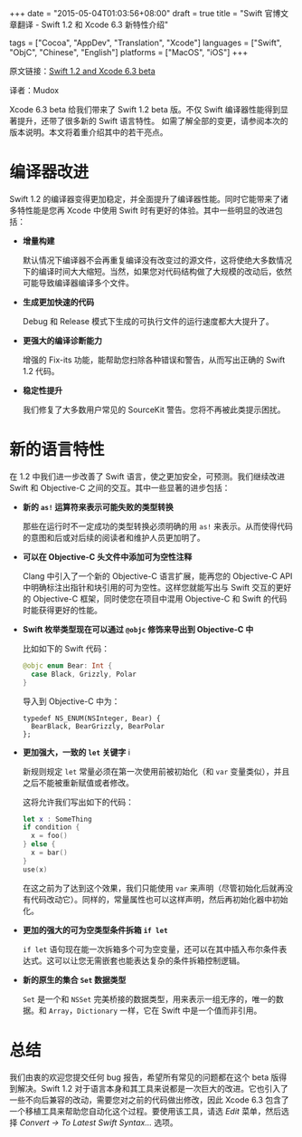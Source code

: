 +++
date = "2015-05-04T01:03:56+08:00"
draft = true
title = "Swift 官博文章翻译 - Swift 1.2 和 Xcode 6.3 新特性介绍"

tags      = ["Cocoa", "AppDev", "Translation", "Xcode"]
languages = ["Swift", "ObjC", "Chinese", "English"]
platforms = ["MacOS", "iOS"]
+++

原文链接：[Swift 1.2 and Xcode 6.3 beta](https://developer.apple.com/swift/blog/?id=22)

译者：Mudox

Xcode 6.3 beta 给我们带来了 Swift 1.2 beta 版。不仅 Swift
编译器性能得到显著提升，还带了很多新的 Swift 语言特性。
如需了解全部的变更，请参阅本次的版本说明。本文将着重介绍其中的若干亮点。
<!--more-->

# 编译器改进

Swift 1.2 的编译器变得更加稳定，并全面提升了编译器性能。同时它能带来了诸多特性能是您再 Xcode 中使用 Swift 时有更好的体验。其中一些明显的改进包括：

+ __增量构建__

    默认情况下编译器不会再重复编译没有改变过的源文件，这将使绝大多数情况下的编译时间大大缩短。当然，如果您对代码结构做了大规模的改动后，依然可能导致编译器编译多个文件。

+ __生成更加快速的代码__

    Debug 和 Release 模式下生成的可执行文件的运行速度都大大提升了。

+ __更强大的编译诊断能力__

    增强的 Fix-its 功能，能帮助您扫除各种错误和警告，从而写出正确的 Swift 1.2 代码。

+ __稳定性提升__

    我们修复了大多数用户常见的 SourceKit 警告。您将不再被此类提示困扰。

# 新的语言特性

在 1.2 中我们进一步改善了 Swift 语言，使之更加安全，可预测。我们继续改进 Swift 和 Objective-C 之间的交互。其中一些显著的进步包括：

+ __新的 `as!` 运算符来表示可能失败的类型转换__

    那些在运行时不一定成功的类型转换必须明确的用 `as!` 来表示。从而使得代码的意图和后或对后续的阅读者和维护人员更加明了。

+ __可以在 Objective-C 头文件中添加可为空性注释__

    Clang 中引入了一个新的 Objective-C 语言扩展，能再您的 Objective-C API 中明确标注出指针和块引用的可为空性。这样您就能写出与 Swift 交互的更好的 Objective-C 框架，同时使您在项目中混用 Objective-C 和 Swift 的代码时能获得更好的性能。

+ __Swift 枚举类型现在可以通过 `@objc` 修饰来导出到 Objective-C 中__

    比如如下的 Swift 代码：

    ```swift
    @objc enum Bear: Int {
      case Black, Grizzly, Polar
    }
    ```

    导入到 Objective-C 中为：

    ```objc
    typedef NS_ENUM(NSInteger, Bear) {
      BearBlack, BearGrizzly, BearPolar
    };
    ```

+ __更加强大，一致的 `let` 关键字__ i

    新规则规定 `let` 常量必须在第一次使用前被初始化（和 `var` 变量类似），并且之后不能被重新赋值或者修改。

    这将允许我们写出如下的代码：

    ```swift
    let x : SomeThing
    if condition {
      x = foo()
    } else {
      x = bar()
    }
    use(x)
    ```

    在这之前为了达到这个效果，我们只能使用 `var` 来声明（尽管初始化后就再没有代码改动它）。同样的，常量属性也可以这样声明，然后再初始化器中初始化。

+ __更加的强大的可为空类型条件拆箱 `if let`__

     `if let` 语句现在能一次拆箱多个可为空变量，还可以在其中插入布尔条件表达式。这可以让您无需嵌套也能表达复杂的条件拆箱控制逻辑。

+ __新的原生的集合 `Set` 数据类型__

    `Set` 是一个和 `NSSet` 完美桥接的数据类型，用来表示一组无序的，唯一的数据。和 `Array`，`Dictionary` 一样，它在 Swift 中是一个值而非引用。

# 总结

我们由衷的欢迎您提交任何 bug 报告，希望所有常见的问题都在这个 beta 版得到解决。Swift 1.2 对于语言本身和其工具来说都是一次巨大的改进。它也引入了一些不向后兼容的改动，需要您对之前的代码做出修改，因此 Xcode 6.3 包含了一个移植工具来帮助您自动化这个过程。要使用该工具，请选 _Edit_ 菜单，然后选择 _Convert -> To Latest Swift Syntax..._ 选项。
